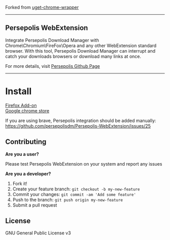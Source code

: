 Forked from [uget-chrome-wrapper](https://github.com/slgobinath/uget-chrome-wrapper)

-----
## Persepolis WebExtension
Integrate Persepolis Download Manager with Chrome\Chromium\FireFox\Opera and any other WebExtension standard browser. With this tool, Persepolis Download Manager can interrupt and catch your downloads browsers or download many links at once.

For more details, visit [Persepolis Github Page](https://github.com/persepolisdm/persepolis)


----
# Install

[Firefox Add-on](https://addons.mozilla.org/en-US/firefox/addon/persepolis-dlm-integration/)    
[Google chrome store](https://chrome.google.com/webstore/detail/persepolis-download-manag/legimlagjjoghkoedakdjhocbeomojao)

If you are using brave, Persepolis integration should be added manually:
https://github.com/persepolisdm/Persepolis-WebExtension/issues/25


## Contributing
**Are you a user?**

Please test Persepolis WebExtension on your system and report any issues

**Are you a developer?**

1. Fork it!
2. Create your feature branch: `git checkout -b my-new-feature`
3. Commit your changes: `git commit -am 'Add some feature'`
4. Push to the branch: `git push origin my-new-feature`
5. Submit a pull request

## License

GNU General Public License v3
